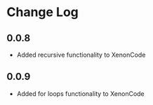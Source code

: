 # Change Log

## 0.0.8

- Added recursive functionality to XenonCode

## 0.0.9

- Added for loops functionality to XenonCode
